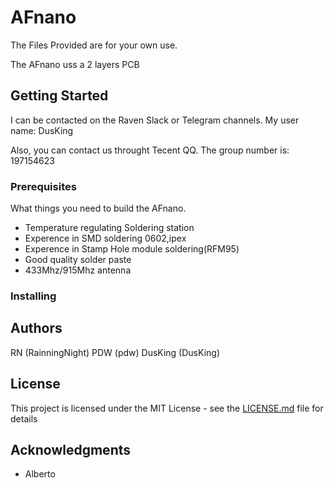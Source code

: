# AFnano

The Files Provided are for your own use.

The AFnano uss a 2 layers PCB

## Getting Started

I can be contacted on the Raven Slack or Telegram channels.
My user name: DusKing

Also, you can contact us throught Tecent QQ.
The group number is: 197154623

### Prerequisites

What things you need to build the AFnano.

*  Temperature regulating Soldering station
*  Experence in SMD soldering 0602,ipex
*  Experence in Stamp Hole module soldering(RFM95)
*  Good quality solder paste
*  433Mhz/915Mhz antenna

### Installing

## Authors

RN      (RainningNight)
PDW     (pdw)
DusKing (DusKing)

## License

This project is licensed under the MIT License - see the [LICENSE.md](LICENSE.md) file for details

## Acknowledgments

* Alberto
